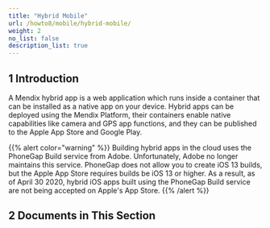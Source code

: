 ```yaml
---
title: "Hybrid Mobile"
url: /howto8/mobile/hybrid-mobile/
weight: 2
no_list: false
description_list: true
---
```


## 1 Introduction

A Mendix hybrid app is a web application which runs inside a container that can be installed as a native app on your device. Hybrid apps can be deployed using the Mendix Platform, their containers enable native capabilities like camera and GPS app functions, and they can be published to the Apple App Store and Google Play. 

{{% alert color="warning" %}}
Building hybrid apps in the cloud uses the PhoneGap Build service from Adobe. Unfortunately, Adobe no longer maintains this service. PhoneGap does not allow you to create  iOS 13 builds, but the Apple App Store requires builds be iOS 13 or higher. As a result, as of April 30 2020, hybrid iOS apps built using the PhoneGap Build service are not being accepted on Apple's App Store. 
{{% /alert %}}

## 2 Documents in This Section
